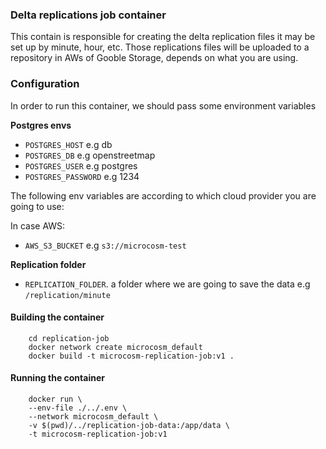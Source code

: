 ### Delta replications job container

This contain is responsible for creating the delta replication files it may be set up by minute, hour, etc. Those replications files will be uploaded to a repository in AWs of Gooble Storage, depends on what you are using.

### Configuration

In order to run this container, we should pass some environment variables

**Postgres envs**

- `POSTGRES_HOST` e.g db
- `POSTGRES_DB` e.g openstreetmap
- `POSTGRES_USER` e.g postgres
- `POSTGRES_PASSWORD` e.g 1234

The following env variables are according to which cloud provider you are going to use:

In case AWS:

- `AWS_S3_BUCKET` e.g `s3://microcosm-test`

**Replication folder**

- `REPLICATION_FOLDER`. a folder where we are going to save the data e.g `/replication/minute`

#### Building the container

```
    cd replication-job
    docker network create microcosm_default
    docker build -t microcosm-replication-job:v1 .
```

#### Running the container

```
    docker run \
    --env-file ./../.env \
    --network microcosm_default \
    -v $(pwd)/../replication-job-data:/app/data \
    -t microcosm-replication-job:v1
```

